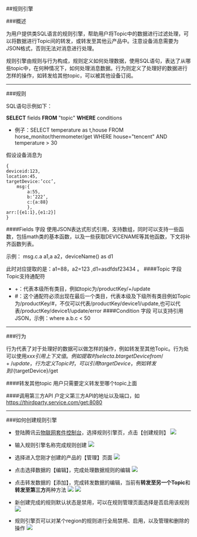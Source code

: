 ##规则引擎

###概述

为用户提供类SQL语言的规则引擎，帮助用户将Topic中的数据进行过滤处理，可以将数据进行Topic间的转发，或转发至其他云产品中。注意设备消息需要为JSON格式，否则无法对消息进行处理。

规则引擎由规则与行为构成，规则定义如何处理数据，使用SQL语句，表达了从哪些topic中，在何种情况下，如何处理消息数据。行为则定义了处理好的数据进行怎样的操作，如转发给其他topic，可以被其他设备订阅。

------
###规则

SQL语句示例如下：

**SELECT** fields **FROM** "topic" **WHERE** conditions

- 例子：SELECT temperature as t,house FROM horse_monitor/thermometer/get WHERE house="tencent" AND temperature > 30

假设设备消息为

	{
	deviceid:123,
	location:45,
	targetDevice:’ccc’,
		msg:{
			a:55,
			b:’222’,
			c:{a:88}
			},
	arr:[{e1:1},{e1:2}]
	}

####Fields 字段
使用JSON表达式形式引用，支持数组，同时可以支持一些函数，包括math类的基本函数，以及一些获取DEVICENAME等其他函数，下文将补齐函数列表。

示例： msg.c.a a1,a a2，deviceName() as d1

此时对应提取的是：a1=88，a2=123 ,d1=asdfdsf23434 。
####Topic 字段
Topic支持通配符

- +：代表本级所有类目，例如topic为/productKey/+/update
- #：这个通配符必须出现在最后一个类目，代表本级及下级所有类目例如Topic为/productKey/#，不仅可以代表/productKey/device1/update,也可以代表/productKey/device1/update/error
####Condition 字段
可以支持引用JSON，示例：where a.b.c < 50

-----
###行为

行为代表了对于处理好的数据可以做怎样的操作，例如转发至其他Topic。行为处可以使用${xxx}引用上下文值。例如提取时select a.b targetDevice from /+/update，行为定义Topic时，可以引用targetDevice，例如转发到/${targetDevice}/get

####转发其他topic
用户只需要定义转发至哪个topic上面

####调用第三方API
户定义第三方API的地址以及端口，如 <https://thirdparty.service.com/get:8080>

-----
###如何创建规则引擎

- 登陆腾讯云[物联网套件控制台](https://console.cloud.tencent.com/iotsuite/product)，选择规则引擎页，点击【创建规则】
![](https://main.qcloudimg.com/raw/383f7cefed20ba6cc1be6e4b85a01fdf.png)

- 输入规则引擎名称完成规则创建
![](https://main.qcloudimg.com/raw/d661f36fe65bc1433447336e35ef8cd1.png)

- 选择进入您刚才创建的产品的【管理】页面
![](https://main.qcloudimg.com/raw/6aca972998dccce072323056242d291e.png)

- 点击选择数据的【编辑】，完成处理数据规则的编辑
![](https://main.qcloudimg.com/raw/df54e4097aa39cb35aa4e5f14db2a170.png)

- 点击转发数据的【添加】，完成转发数据的编辑，当前有**转发至另一个Topic**和**转发至第三方**两种方法
![](https://main.qcloudimg.com/raw/586bb2e402a32704dd0940e6d5a5c865.png)
![](https://main.qcloudimg.com/raw/39208832f62e8a17e7b6f24341b615eb.png)

- 新创建完成的规则默认状态是禁用，可以在规则管理页面选择是否启用该规则
![](https://main.qcloudimg.com/raw/88f2e754ba276d6c46292e4d59880897.png)
- 规则引擎页可以对某个region的规则进行全局禁用、启用，以及管理和删除的操作
![](https://main.qcloudimg.com/raw/32b7bc77dac004383e6a1d346a71aa5d.png)